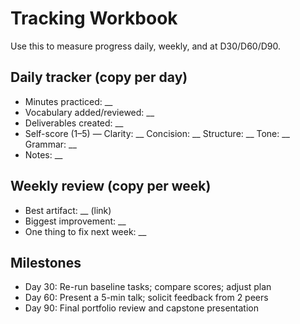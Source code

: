 # Tracking Workbook

Use this to measure progress daily, weekly, and at D30/D60/D90.

## Daily tracker (copy per day)
- Minutes practiced: __
- Vocabulary added/reviewed: __
- Deliverables created: __
- Self-score (1–5) — Clarity: __ Concision: __ Structure: __ Tone: __ Grammar: __
- Notes: __

## Weekly review (copy per week)
- Best artifact: __ (link)
- Biggest improvement: __
- One thing to fix next week: __

## Milestones
- Day 30: Re-run baseline tasks; compare scores; adjust plan
- Day 60: Present a 5-min talk; solicit feedback from 2 peers
- Day 90: Final portfolio review and capstone presentation
